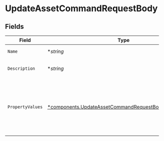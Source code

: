 # UpdateAssetCommandRequestBody


## Fields

| Field                                                                                                                             | Type                                                                                                                              | Required                                                                                                                          | Description                                                                                                                       |
| --------------------------------------------------------------------------------------------------------------------------------- | --------------------------------------------------------------------------------------------------------------------------------- | --------------------------------------------------------------------------------------------------------------------------------- | --------------------------------------------------------------------------------------------------------------------------------- |
| `Name`                                                                                                                            | **string*                                                                                                                         | :heavy_minus_sign:                                                                                                                | The name of the asset                                                                                                             |
| `Description`                                                                                                                     | **string*                                                                                                                         | :heavy_minus_sign:                                                                                                                | The description of the asset                                                                                                      |
| `PropertyValues`                                                                                                                  | [*components.UpdateAssetCommandRequestBodyPropertyValues](../../models/components/updateassetcommandrequestbodypropertyvalues.md) | :heavy_minus_sign:                                                                                                                | The json object containing all the values of the property set properties                                                          |